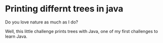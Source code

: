 # Printing differnt trees in java

Do you love nature as much as I do? 

Well, this little challenge prints trees with Java, one of my first challenges to learn Java.
